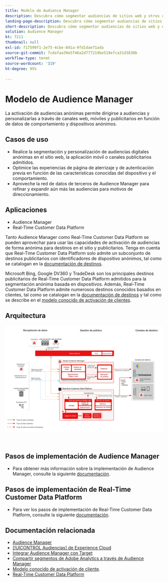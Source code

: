 ```yaml
---
title: Modelo de Audience Manager
description: Descubra cómo segmentar audiencias de sitios web y otros canales de publicidad basándose en los datos anónimos de comportamiento de los clientes. Con esto, se puede crear una experiencia del cliente coherente y personalizada en diversos dispositivos.
landing-page-description: Descubra cómo segmentar audiencias de sitios web y otros canales de publicidad basándose en los datos anónimos de comportamiento de los clientes.
short-description: Descubra cómo segmentar audiencias de sitios web y otros canales de publicidad basándose en los datos anónimos de comportamiento de los clientes.
solution: Audience Manager
kt: 7211
thumbnail: null
exl-id: f17599f1-2e75-4cbe-841a-9fd1dae71ada
source-git-commit: 7cdafaa39e5f46a2d777219be519efca31d3830b
workflow-type: tm+mt
source-wordcount: '319'
ht-degree: 95%

---
```


# Modelo de Audience Manager

La activación de audiencias anónimas permite dirigirse a audiencias y personalizarlas a través de canales web, móviles y publicitarios en función de datos de comportamiento y dispositivos anónimos.

## Casos de uso

* Realice la segmentación y personalización de audiencias digitales anónimas en el sitio web, la aplicación móvil o canales publicitarios admitidos.
* Optimice las experiencias de página de aterrizaje y de autenticación previa en función de las características conocidas del dispositivo y el comportamiento.
* Aproveche la red de datos de terceros de Audience Manager para refinar y expandir aún más las audiencias para motivos de direccionamiento.


## Aplicaciones

* Audience Manager
* Real-Time Customer Data Platform

Tanto Audience Manager como Real-Time Customer Data Platform se pueden aprovechar para usar las capacidades de activación de audiencias de forma anónima para destinos en el sitio y publicitarios. Tenga en cuenta que Real-Time Customer Data Platform solo admite un subconjunto de destinos publicitarios con identificadores de dispositivo anónimos, tal como se catalogan en la [documentación de destinos](https://experienceleague.adobe.com/docs/experience-platform/destinations/catalog/advertising/overview.html?lang=es).

Microsoft Bing, Google DV360 y TradeDesk son los principales destinos publicitarios de Real-Time Customer Data Platform admitidos para la segmentación anónima basada en dispositivos. Además, Real-Time Customer Data Platform admite numerosos destinos conocidos basados en clientes, tal como se catalogan en la [documentación de destinos](https://experienceleague.adobe.com/docs/experience-platform/destinations/catalog/advertising/overview.html?lang=es) y tal como se describe en el [modelo conocido de activación de clientes](https://experienceleague.adobe.com/docs/blueprints-learn/architecture/audience-activation/known-customer-audience-activation/known.html?lang=es).

## Arquitectura

![Arquitectura de referencia para el modelo de Audience Activation anónimo](assets/anonymous_activation.svg)

<br>

## Pasos de implementación de Audience Manager

* Para obtener más información sobre la implementación de Audience Manager, consulte la siguiente [documentación](https://experienceleague.adobe.com/docs/audience-manager/user-guide/implementation-integration-guides/implement-audience-manager.html?lang=es).

## Pasos de implementación de Real-Time Customer Data Platform

* Para ver los pasos de implementación de Real-Time Customer Data Platform, consulte la siguiente [documentación](https://experienceleague.adobe.com/docs/blueprints-learn/architecture/audience-activation/known-customer-audience-activation/known.html?lang=es).

## Documentación relacionada

* [Audience Manager](https://experienceleague.adobe.com/docs/audience-manager.html?lang=es)
* [[!UICONTROL Audiencias] de Experience Cloud](https://experienceleague.adobe.com/docs/core-services/interface/audiences/audience-library.html?lang=es)
* [Integrar Audience Manager con Target](https://experienceleague.adobe.com/docs/audience-manager/user-guide/implementation-integration-guides/integration-other-solutions/aam-target-integration.html?lang=es)
* [Compartir segmentos de Adobe Analytics a través de Audience Manager](https://experienceleague.adobe.com/docs/analytics/components/segmentation/segmentation-workflow/seg-publish.html?lang=es)
* [Modelo conocido de activación de cliente](https://experienceleague.adobe.com/docs/blueprints-learn/architecture/audience-activation/known-customer-audience-activation/known.html?lang=es).
* [Real-Time Customer Data Platform](https://experienceleague.adobe.com/docs/experience-platform/rtcdp/overview.html?lang=es)
